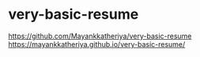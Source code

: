 # very-basic-resume
https://github.com/Mayankkatheriya/very-basic-resume
https://mayankkatheriya.github.io/very-basic-resume/
